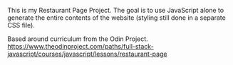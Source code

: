 This is my Restaurant Page Project.
The goal is to use JavaScript alone to generate the entire contents of the website (styling still done in a separate CSS file).

Based around curriculum from the Odin Project. https://www.theodinproject.com/paths/full-stack-javascript/courses/javascript/lessons/restaurant-page